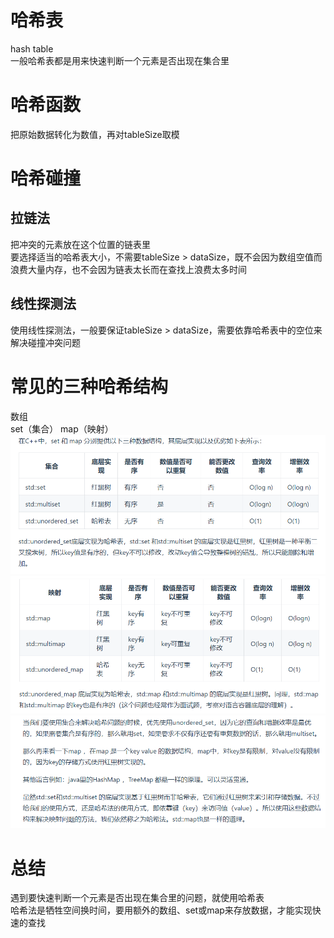 # 哈希表
hash table   
一般哈希表都是用来快速判断一个元素是否出现在集合里   
# 哈希函数
把原始数据转化为数值，再对tableSize取模   
# 哈希碰撞
## 拉链法
把冲突的元素放在这个位置的链表里   
要选择适当的哈希表大小，不需要tableSize > dataSize，既不会因为数组空值而浪费大量内存，也不会因为链表太长而在查找上浪费太多时间   
## 线性探测法
使用线性探测法，一般要保证tableSize > dataSize，需要依靠哈希表中的空位来解决碰撞冲突问题   
# 常见的三种哈希结构
数组   
set（集合）
map（映射）
![alt text](image.png)
![alt text](image-1.png)
![alt text](image-2.png)
# 总结
遇到要快速判断一个元素是否出现在集合里的问题，就使用哈希表   
哈希法是牺牲空间换时间，要用额外的数组、set或map来存放数据，才能实现快速的查找   
